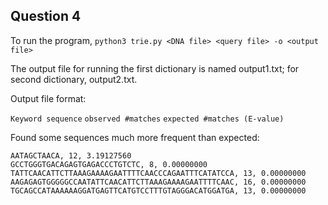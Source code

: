 ## Question 4
To run the program, 
`python3 trie.py <DNA file> <query file> -o <output file>`

The output file for running the first dictionary is named output1.txt; for second dictionary, output2.txt. 

Output file format:

`Keyword sequence`	`observed #matches`	`expected #matches (E-value)`



Found some sequences much more frequent than expected:
```
AATAGCTAACA, 12, 3.19127560
GCCTGGGTGACAGAGTGAGACCCTGTCTC, 8, 0.00000000
TATTCAACATTCTTAAAGAAAAGAATTTTCAACCCAGAATTTCATATCCA, 13, 0.00000000
AAGAGAGTGGGGGCCAATATTCAACATTCTTAAAGAAAAGAATTTTCAAC, 16, 0.00000000
TGCAGCCATAAAAAAGGATGAGTTCATGTCCTTTGTAGGGACATGGATGA, 13, 0.00000000
```
